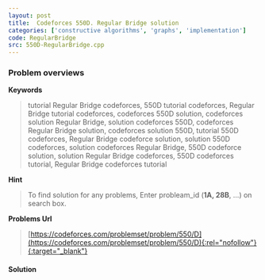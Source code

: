 ```yaml
---
layout: post
title:  Codeforces 550D. Regular Bridge solution
categories: ['constructive algorithms', 'graphs', 'implementation']
code: RegularBridge
src: 550D-RegularBridge.cpp
---
```

### **Problem overviews**

**Keywords**
> tutorial Regular Bridge codeforces, 550D tutorial codeforces, Regular Bridge tutorial codeforces, codeforces 550D solution, codeforces solution Regular Bridge, solution codeforces 550D, codeforces Regular Bridge solution, codeforces solution 550D, tutorial 550D codeforces, Regular Bridge codeforce solution, solution 550D codeforces, solution codeforces Regular Bridge, 550D codeforce solution, solution Regular Bridge codeforces, 550D codeforces tutorial, Regular Bridge codeforces tutorial

**Hint**
> To find solution for any problems, Enter probleam_id (**1A, 28B**, ...) on search box. 

**Problems Url**
> [https://codeforces.com/problemset/problem/550/D](https://codeforces.com/problemset/problem/550/D){:rel="nofollow"}{:target="_blank"}

#### **Solution**



